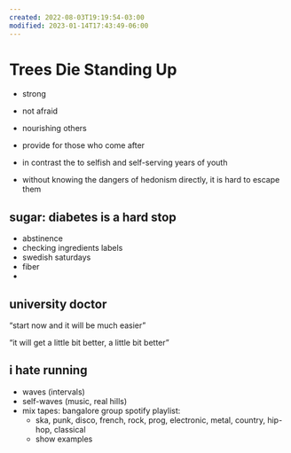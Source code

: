 ```yaml
---
created: 2022-08-03T19:19:54-03:00
modified: 2023-01-14T17:43:49-06:00
---
```


# Trees Die Standing Up

- strong
- not afraid
- nourishing others
- provide for those who come after

- in contrast the to selfish and self-serving years of youth
- without knowing the dangers of hedonism directly, it is hard to escape them

## sugar: diabetes is a hard stop 

- abstinence 
- checking ingredients labels 
- swedish saturdays 
- fiber 
-

## university doctor

“start now and it will be much easier”

“it will get a little bit better, a little bit better”

## i hate running 

- waves (intervals)
- self-waves (music, real hills)
- mix tapes: bangalore group spotify playlist:
    - ska, punk, disco, french, rock, prog, electronic, metal, country, hip-hop, classical
    - show examples
